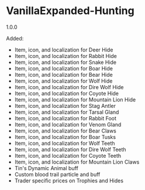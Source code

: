 # VanillaExpanded-Hunting
1.0.0

Added:
* Item, icon, and localization for Deer Hide
* Item, icon, and localization for Rabbit Hide
* Item, icon, and localization for Snake Hide
* Item, icon, and localization for Boar Hide
* Item, icon, and localization for Bear Hide
* Item, icon, and localization for Wolf Hide
* Item, icon, and localization for Dire Wolf Hide
* Item, icon, and localization for Coyote Hide
* Item, icon, and localization for Mountain Lion Hide
* Item, icon, and localization for Stag Antler
* Item, icon, and localization for Tarsal Gland
* Item, icon, and localization for Rabbit Foot
* Item, icon, and localization for Venom Gland
* Item, icon, and localization for Bear Claws
* Item, icon, and localization for Boar Tusks
* Item, icon, and localization for Wolf Teeth
* Item, icon, and localization for Dire Wolf Teeth
* Item, icon, and localization for Coyote Teeth
* Item, icon, and localization for Mountain Lion Claws
* Tin's Dynamic Animal buff
* Custom blood trail particle and buff
* Trader specific prices on Trophies and Hides
